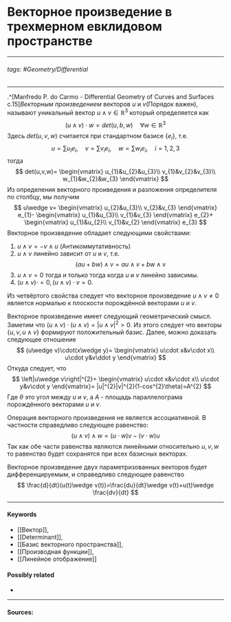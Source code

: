 
# Векторное произведение в трехмерном евклидовом пространстве
***
###### tags: #Geometry/Differential  
***
.^[Manfredo P. do Carmo - Differential Geometry of Curves and Surfaces с.15]*Векторным произведением* векторов $u$ и $v$(Порядок важен), называют уникальный вектор $u\wedge v\in\mathbb{R}^3$ который определяется как
$$
(u\wedge v)\cdot w=det(u,b,w)\quad\forall w\in\mathbb{R}^3
$$
Здесь $det(u,v,w)$ считается при стандартном базисе $\{e_{i}\}$, т.е.
$$
u=\sum\limits u_{i}e_{i},\quad v=\sum\limits v_{i}e_{i},\quad w=\sum\limits w_{i}e_{i},\quad i=1,2,3
$$
тогда
$$
det(u,v,w)=
\begin{vmatrix}
	u_{1}&u_{2}&u_{3}\\
	v_{1}&v_{2}&v_{3}\\
	w_{1}&w_{2}&w_{3}
\end{vmatrix}
$$
Из определения векторного проиведения и разложения определителя по столбцу, мы получим
$$
u\wedge v=
\begin{vmatrix}
	u_{2}&u_{3}\\
	v_{2}&v_{3}
\end{vmatrix}
e_{1}-
\begin{vmatrix}
	u_{1}&u_{3}\\
	v_{1}&v_{3}
\end{vmatrix}
e_{2}+
\begin{vmatrix}
	u_{1}&u_{2}\\
	v_{1}&v_{2}
\end{vmatrix}
e_{3}
$$
Векторное произведение обладает следующими свойствами:
1. $u\wedge v=-v\wedge u$ (Антикоммутативность)
2. $u\wedge v$ линейно зависит от $u$ и $v$, т.е. 
$$(au+bw)\wedge v=au\wedge v+bw\wedge v$$
3. $u\wedge v=0$ тогда и только тогда когда $u$ и $v$ линейно зависимы.
4. $(u\wedge v)\cdot=0,(u\wedge v)\cdot v=0$.

Из четвёртого свойства следует что векторное произведение $u\wedge v\ne0$ является нормалью к плоскости порождённой векторами $u$ и $v$.

Векторное произведение имеет следующий геометрический смысл. 
Заметим что $(u\wedge v)\cdot(u\wedge v)=\left|u\wedge v\right|^{2}>0$. Из этого следует что векторы $\{u,v,u\wedge v\}$ формируют положительный базис. 
Далее, можно доказать следующее отношение
$$
(u\wedge v)\cdot(x\wedge y)=
\begin{vmatrix}
	u\cdot x&v\cdot x\\
	u\cdot y&v\ddot y
\end{vmatrix}
$$
Откуда следует, что
$$
\left|u\wedge v\right|^{2}=
\begin{vmatrix}
	u\cdot x&v\cdot x\\
	u\cdot y&v\cdot y
\end{vmatrix}=
|u|^{2}|v|^{2}(1-cos^{2}\theta)=A^{2}
$$
Где $\theta$ это угол между $u$ и $v$, а $A$ - площадь параллелограма порождённого векторами $u$ и $v$.

Операция векторного произведения не является ассоциативной. В частности справедливо следующее равенство:
$$
(u\wedge v)\wedge w=(u\cdot w)v-(v\cdot w)u
$$
Так как обе части равенства являются линейными относительно $u,v,w$ то равенство будет сохранятся при всех базисных векторах.

Векторное произведение двух параметризованных векторов будет дифференцируемым, и справедливо следующее равенство
$$
\frac{d}{dt}(u(t)\wedge v(t))=\frac{du}{dt}\wedge v(t)+u(t)\wedge \frac{dv}{dt}
$$
***
#### Keywords
- [[Вектор]],
- [[Determinant]],
- [[Базис векторного пространства]],
- [[Производная функции]],
- [[Линейное отображение]]
#### Possibly related
- 
***
#### Sources: